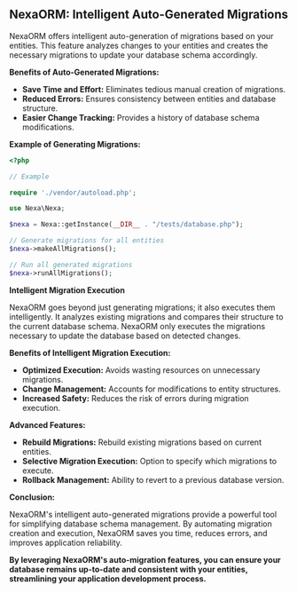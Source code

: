 ## NexaORM: Intelligent Auto-Generated Migrations

NexaORM offers intelligent auto-generation of migrations based on your entities. This feature analyzes changes to your entities and creates the necessary migrations to update your database schema accordingly.

**Benefits of Auto-Generated Migrations:**

- **Save Time and Effort:** Eliminates tedious manual creation of migrations.
- **Reduced Errors:** Ensures consistency between entities and database structure.
- **Easier Change Tracking:** Provides a history of database schema modifications.

**Example of Generating Migrations:**

```php
<?php

// Example

require './vendor/autoload.php';

use Nexa\Nexa;

$nexa = Nexa::getInstance(__DIR__ . "/tests/database.php");

// Generate migrations for all entities
$nexa->makeAllMigrations();

// Run all generated migrations
$nexa->runAllMigrations();

```

**Intelligent Migration Execution**

NexaORM goes beyond just generating migrations; it also executes them intelligently. It analyzes existing migrations and compares their structure to the current database schema. NexaORM only executes the migrations necessary to update the database based on detected changes.

**Benefits of Intelligent Migration Execution:**

- **Optimized Execution:** Avoids wasting resources on unnecessary migrations.
- **Change Management:** Accounts for modifications to entity structures.
- **Increased Safety:** Reduces the risk of errors during migration execution.


**Advanced Features:**

- **Rebuild Migrations:** Rebuild existing migrations based on current entities.
- **Selective Migration Execution:** Option to specify which migrations to execute.
- **Rollback Management:** Ability to revert to a previous database version.

**Conclusion:**

NexaORM's intelligent auto-generated migrations provide a powerful tool for simplifying database schema management. By automating migration creation and execution, NexaORM saves you time, reduces errors, and improves application reliability.


**By leveraging NexaORM's auto-migration features, you can ensure your database remains up-to-date and consistent with your entities, streamlining your application development process.**